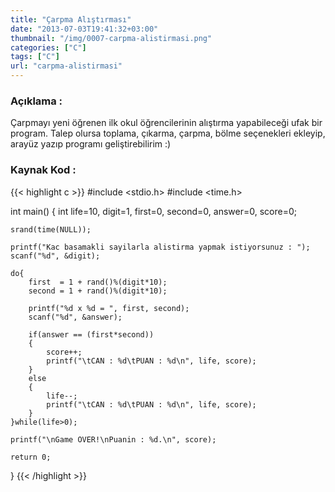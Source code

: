 ```yaml
---
title: "Çarpma Alıştırması"
date: "2013-07-03T19:41:32+03:00"
thumbnail: "/img/0007-carpma-alistirmasi.png"
categories: ["C"]
tags: ["C"]
url: "carpma-alistirmasi"
---
```


### Açıklama :
Çarpmayı yeni öğrenen ilk okul öğrencilerinin alıştırma yapabileceği ufak bir program. Talep olursa toplama, çıkarma, çarpma, bölme seçenekleri ekleyip, arayüz yazıp programı geliştirebilirim :)

### Kaynak Kod :
{{< highlight c >}}
#include <stdio.h>
#include <time.h>

int main()
{
    int life=10, digit=1, first=0, second=0, answer=0, score=0;

    srand(time(NULL));
    
    printf("Kac basamakli sayilarla alistirma yapmak istiyorsunuz : ");
    scanf("%d", &digit);
    
    do{
        first  = 1 + rand()%(digit*10);
        second = 1 + rand()%(digit*10);
        
        printf("%d x %d = ", first, second);
        scanf("%d", &answer);
        
        if(answer == (first*second))
        {
            score++;
            printf("\tCAN : %d\tPUAN : %d\n", life, score);
        }
        else
        {
            life--;
            printf("\tCAN : %d\tPUAN : %d\n", life, score);
        }
    }while(life>0);
    
    printf("\nGame OVER!\nPuanin : %d.\n", score);

    return 0;
}
{{< /highlight >}}
